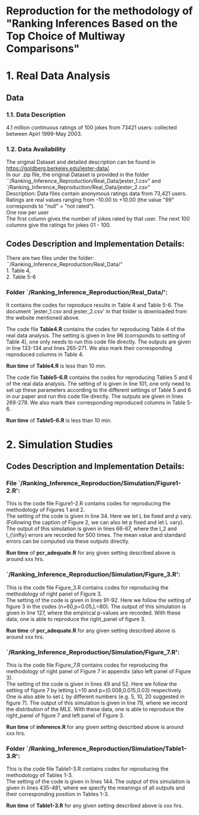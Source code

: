 # Reproduction for the methodology of "Ranking Inferences Based on the Top Choice of Multiway Comparisons"

# 1. **Real Data Analysis** <br />

## Data  <br />

### 1.1. Data Description <br />
4.1 million continuous ratings of 100 jokes from 73421 users: collected between Apirl 1999-May 2003. <br />
### 1.2. Data Availability <br />
 The original Dataset and detailed description can be found in https://goldberg.berkeley.edu/jester-data/. <br />
 In our .zip file, the original Dataset is provided in the folder ``/Ranking_Inference_Reproduction/Real_Data/jester_1.csv" and `/Ranking_Inference_Reproduction/Real_Data/jester_2.csv" <br />
Description:
Data files contain anonymous ratings data from 73,421 users. <br />
Ratings are real values ranging from -10.00 to +10.00 (the value "99" corresponds to "null" = "not rated").<br />
One row per user <br />
The first column gives the number of jokes rated by that user. The next 100 columns give the ratings for jokes 01 - 100. <br />

## Codes Description and Implementation Details:
 There are two files under the folder: ``/Ranking_Inference_Reproduction/Real_Data/"  <br /> 1. Table 4, <br />2. Table 5-6 <br /> 
### Folder `/Ranking_Inference_Reproduction/Real_Data/':
 It contains the codes for reproduce results in Table 4 and Table 5-6. The document `jester_1.csv and jester_2.csv' in that folder is downloaded from the website mentioned above. <br />
 
 The code file **Table4.R** contains the codes for reproducing Table 4 of the real data analysis. The setting is given in line 96 (corrsponds to setting of Table 4), one only needs to run this code file directly. The outputs are given in line 133-134 and lines 265-271. We also mark their corresponding reproduced columns in Table 4.<br />
 
  **Run time** of **Table4.R** is less than 10 min.
 
  The code file **Table5-6.R** contains the codes for reproducing Tables 5 and 6 of the real data analysis. The setting of is given in line 101, one only need to set up these parameters according to the different settings of Table 5 and 6 in our paper and run this code file directly. The outputs are given in lines 269-279. We also mark their corresponding reproduced columns in Table 5-6.<br />
 
 **Run time** of **Table5-6.R** is less than 10 min.
 
 
# 2. **Simulation Studies** <br />

## Codes Description and Implementation Details:

### File `/Ranking_Inference_Reproduction/Simulation/Figure1-2.R':
This is the code file Figure1-2.R contains codes for reproducing the methodology of Figures 1 and 2. <br />
The setting of the code is given in line 34. Here we let L be fixed and p vary. (Following the caption of Figure 2, we can also let p fixed and let L vary). The output of this simulation is given in lines 66-67, where the l_2 and l_{\infty} errors are recorded for 500 times. The mean value and standard errors can be computed via these outputs directly.<br />

**Run time** of **pcr_adequate.R** for any given setting described above is around xxx hrs.

### `/Ranking_Inference_Reproduction/Simulation/Figure_3.R':
This is the code file Figure_3.R contains codes for reproducing the methodology of right panel of Figure 3. <br />
The setting of the code is given in lines 91-92. Here we follow the setting of figure 3 in the codes (n=60,p=0.05,L=80). The output of this simulation is given in line 127, where the empirical p-values are recorded. With these data, one is able to reproduce the right_panel of figure 3.<br />

**Run time** of **pcr_adequate.R** for any given setting described above is around xxx hrs.

### `/Ranking_Inference_Reproduction/Simulation/Figure_7.R':

This is the code file Figure_7.R contains codes for reproducing the methodology of right panel of Figure 7 in appendix (also left panel of Figure 3). <br />
The setting of the code is given in lines 49 and 52. Here we follow the setting of figure 7 by letting L=10 and p=(0.008,0.015,0.03) respectively. One is also able to set $L$ by different numbers (e.g. 5, 10, 20 suggested in figure 7). The output of this simulation is given in line 79, where we record the distribution of the MLE. With these data, one is able to reproduce the right_panel of figure 7 and left panel of Figure 3.<br />

**Run time** of **inference.R** for any given setting described above is around xxx hrs.

### Folder `/Ranking_Inference_Reproduction/Simulation/Table1-3.R':

This is the code file Table1-3.R contains codes for reproducing the methodology of Tables 1-3. <br />
The setting of the code is given in lines 144. The output of this simulation is given in lines 435-481, where we specify the meanings of all outputs and their corresponding position in Tables 1-3.<br />

**Run time** of **Table1-3.R** for any given setting described above is xxx hrs.


